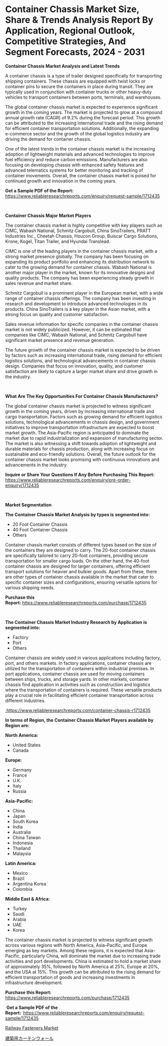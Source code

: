 <p><h1>Container Chassis Market Size, Share & Trends Analysis Report By Application, Regional Outlook, Competitive Strategies, And Segment Forecasts, 2024 - 2031</h1></p><p><strong>Container Chassis Market Analysis and Latest Trends</strong></p>
<p><p>A container chassis is a type of trailer designed specifically for transporting shipping containers. These chassis are equipped with twist locks or container pins to secure the containers in place during transit. They are typically used in conjunction with container trucks or other heavy-duty vehicles to transport containers between ports, terminals, and warehouses.</p><p>The global container chassis market is expected to experience significant growth in the coming years. The market is projected to grow at a compound annual growth rate (CAGR) of 9.2% during the forecast period. This growth can be attributed to the increasing international trade and the rising demand for efficient container transportation solutions. Additionally, the expanding e-commerce sector and the growth of the global logistics industry are driving the demand for container chassis.</p><p>One of the latest trends in the container chassis market is the increasing adoption of lightweight materials and advanced technologies to improve fuel efficiency and reduce carbon emissions. Manufacturers are also focusing on developing chassis with enhanced safety features and advanced telematics systems for better monitoring and tracking of container movements. Overall, the container chassis market is poised for continued growth and innovation in the coming years.</p></p>
<p><strong>Get a Sample PDF of the Report:&nbsp;</strong> <a href="https://www.reliableresearchreports.com/enquiry/request-sample/1712435">https://www.reliableresearchreports.com/enquiry/request-sample/1712435</a></p>
<p>&nbsp;</p>
<p><strong>Container Chassis Major Market Players</strong></p>
<p><p>The container chassis market is highly competitive with key players such as CIMC, Wabash National, Schmitz Cargobull, China SinoTrailers, PRATT Industries Inc., Cheetah Chassis, Houcon Group, Buiscar Cargo Solutions, Krone, Kogel, Titan Trailer, and Hyundai Translead.</p><p>CIMC is one of the leading players in the container chassis market, with a strong market presence globally. The company has been focusing on expanding its product portfolio and enhancing its distribution network to cater to the growing demand for container chassis. Wabash National is another major player in the market, known for its innovative designs and quality products. The company has been experiencing steady growth in sales revenue and market share.</p><p>Schmitz Cargobull is a prominent player in the European market, with a wide range of container chassis offerings. The company has been investing in research and development to introduce advanced technologies in its products. China SinoTrailers is a key player in the Asian market, with a strong focus on quality and customer satisfaction.</p><p>Sales revenue information for specific companies in the container chassis market is not widely publicized. However, it can be estimated that companies like CIMC, Wabash National, and Schmitz Cargobull have significant market presence and revenue generation.</p><p>The future growth of the container chassis market is expected to be driven by factors such as increasing international trade, rising demand for efficient logistics solutions, and technological advancements in container chassis design. Companies that focus on innovation, quality, and customer satisfaction are likely to capture a larger market share and drive growth in the industry.</p></p>
<p>&nbsp;</p>
<p><strong>What Are The Key Opportunities For Container Chassis Manufacturers?</strong></p>
<p><p>The global container chassis market is projected to witness significant growth in the coming years, driven by increasing international trade and cargo transportation. Factors such as growing demand for efficient logistics solutions, technological advancements in chassis design, and government initiatives to improve transportation infrastructure are expected to boost market growth. The Asia-Pacific region is anticipated to dominate the market due to rapid industrialization and expansion of manufacturing sector. The market is also witnessing a shift towards adoption of lightweight and durable materials for chassis production, along with increasing focus on sustainable and eco-friendly solutions. Overall, the future outlook for the container chassis market looks promising with continuous innovations and advancements in the industry.</p></p>
<p><strong>Inquire or Share Your Questions If Any Before Purchasing This Report:</strong> <a href="https://www.reliableresearchreports.com/enquiry/pre-order-enquiry/1712435">https://www.reliableresearchreports.com/enquiry/pre-order-enquiry/1712435</a></p>
<p>&nbsp;</p>
<p><strong>Market Segmentation</strong></p>
<p><strong>The Container Chassis Market Analysis by types is segmented into:</strong></p>
<p><ul><li>20 Foot Container Chassis</li><li>40 Foot Container Chassis</li><li>Others</li></ul></p>
<p><p>Container chassis market consists of different types based on the size of the containers they are designed to carry. The 20-foot container chassis are specifically tailored to carry 20-foot containers, providing secure transportation for smaller cargo loads. On the other hand, the 40-foot container chassis are designed for larger containers, offering efficient transport solutions for heavier and bulkier goods. Apart from these, there are other types of container chassis available in the market that cater to specific container sizes and configurations, ensuring versatile options for various shipping needs.</p></p>
<p><strong>Purchase this Report:&nbsp;</strong><a href="https://www.reliableresearchreports.com/purchase/1712435">https://www.reliableresearchreports.com/purchase/1712435</a></p>
<p>&nbsp;</p>
<p><strong>The Container Chassis Market Industry Research by Application is segmented into:</strong></p>
<p><ul><li>Factory</li><li>Port</li><li>Others</li></ul></p>
<p><p>Container chassis are widely used in various applications including factory, port, and others markets. In factory applications, container chassis are utilized for the transportation of containers within industrial premises. In port applications, container chassis are used for moving containers between ships, trucks, and storage yards. In other markets, container chassis find application in activities such as construction and logistics where the transportation of containers is required. These versatile products play a crucial role in facilitating efficient container transportation across different industries.</p></p>
<p><a href="https://www.reliableresearchreports.com/container-chassis-r1712435">&nbsp;https://www.reliableresearchreports.com/container-chassis-r1712435</a></p>
<p><strong>In terms of Region, the Container Chassis Market Players available by Region are:</strong></p>
<p>
    <p> <strong> North America: </strong>
        <ul>
            <li>United States</li>
            <li>Canada</li>
        </ul>
        </p> 
    <p> <strong> Europe: </strong>
        <ul>
            <li>Germany</li>
            <li>France</li>
            <li>U.K.</li>
            <li>Italy</li>
            <li>Russia</li>
        </ul>
        </p> 
    <p> <strong> Asia-Pacific: </strong>
        <ul>
            <li>China</li>
            <li>Japan</li>
            <li>South Korea</li>
            <li>India</li>
            <li>Australia</li>
            <li>China Taiwan</li>
            <li>Indonesia</li>
            <li>Thailand</li>
            <li>Malaysia</li>
        </ul>
        </p> 
    <p> <strong> Latin America: </strong>
        <ul>
            <li>Mexico</li>
            <li>Brazil</li>
            <li>Argentina Korea</li>
            <li>Colombia</li>
        </ul>
        </p> 
    <p> <strong> Middle East & Africa: </strong>
        <ul>
            <li>Turkey</li>
            <li>Saudi</li>
            <li>Arabia</li>
            <li>UAE</li>
            <li>Korea</li>
        </ul>
    </p>
    </p>
<p><p>The container chassis market is projected to witness significant growth across various regions with North America, Asia-Pacific, and Europe emerging as key markets. Among these regions, it is expected that Asia-Pacific, particularly China, will dominate the market due to increasing trade activities and port developments. China is estimated to hold a market share of approximately 35%, followed by North America at 25%, Europe at 20%, and the USA at 15%. This growth can be attributed to the rising demand for efficient transportation of goods and increasing investments in infrastructure development.</p></p>
<p><strong>Purchase this Report: </strong><a href="https://www.reliableresearchreports.com/purchase/1712435">https://www.reliableresearchreports.com/purchase/1712435</a></p>
<p>&nbsp;<strong>Get a Sample PDF of the Report:&nbsp;&nbsp;</strong><a href="https://www.reliableresearchreports.com/enquiry/request-sample/1712435">https://www.reliableresearchreports.com/enquiry/request-sample/1712435</a></p>
<p><strong></strong></p>
<p><p><a href="https://github.com/BryceTownsendr/Market-Research-Report-List-4/blob/main/railway-fasteners-market.md">Railway Fasteners Market</a></p><p><a href="https://github.com/ksxzwxabcuynh011/Market-Research-Report-List-1/blob/main/898617829005.md">建築用カーテンウォール</a></p></p>